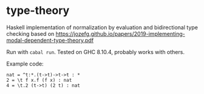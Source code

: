 # type-theory
Haskell implementation of normalization by evaluation and bidirectional type checking based on <https://jozefg.github.io/papers/2019-implementing-modal-dependent-type-theory.pdf>

Run with `cabal run`. Tested on GHC 8.10.4, probably works with others.

Example code:

    nat = ^t:*.(t->t)->t->t : *
    2 = \t f x.f (f x) : nat
    4 = \t.2 (t->t) (2 t) : nat

